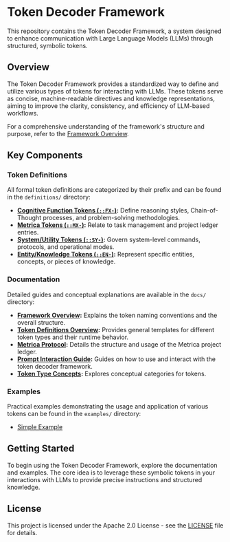 # Token Decoder Framework

This repository contains the Token Decoder Framework, a system designed to enhance communication with Large Language Models (LLMs) through structured, symbolic tokens.

## Overview

The Token Decoder Framework provides a standardized way to define and utilize various types of tokens for interacting with LLMs. These tokens serve as concise, machine-readable directives and knowledge representations, aiming to improve the clarity, consistency, and efficiency of LLM-based workflows.

For a comprehensive understanding of the framework's structure and purpose, refer to the [Framework Overview](docs/framework_overview.md).

## Key Components

### Token Definitions

All formal token definitions are categorized by their prefix and can be found in the `definitions/` directory:

-   **[Cognitive Function Tokens (`::FX-`)](definitions/fx_cognitive_functions.md):** Define reasoning styles, Chain-of-Thought processes, and problem-solving methodologies.
-   **[Metrica Tokens (`::MX-`)](definitions/mx_metrica_tokens.md):** Relate to task management and project ledger entries.
-   **[System/Utility Tokens (`::SY-`)](definitions/sy_system_utility_tokens.md):** Govern system-level commands, protocols, and operational modes.
-   **[Entity/Knowledge Tokens (`::EN-`)](definitions/en_entity_knowledge_tokens.md):** Represent specific entities, concepts, or pieces of knowledge.

### Documentation

Detailed guides and conceptual explanations are available in the `docs/` directory:

-   **[Framework Overview](docs/framework_overview.md):** Explains the token naming conventions and the overall structure.
-   **[Token Definitions Overview](docs/token_definitions.md):** Provides general templates for different token types and their runtime behavior.
-   **[Metrica Protocol](docs/metrica_protocol.md):** Details the structure and usage of the Metrica project ledger.
-   **[Prompt Interaction Guide](docs/prompt_interaction_guide.md):** Guides on how to use and interact with the token decoder framework.
-   **[Token Type Concepts](docs/token_type_concepts.md):** Explores conceptual categories for tokens.

### Examples

Practical examples demonstrating the usage and application of various tokens can be found in the `examples/` directory:

-   [Simple Example](examples/simple_example.md)

## Getting Started

To begin using the Token Decoder Framework, explore the documentation and examples. The core idea is to leverage these symbolic tokens in your interactions with LLMs to provide precise instructions and structured knowledge.

## License

This project is licensed under the Apache 2.0 License - see the [LICENSE](LICENSE) file for details.